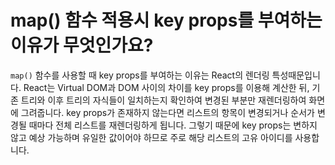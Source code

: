 # map() 함수 적용시 key props를 부여하는 이유가 무엇인가요?

`map()` 함수를 사용할 때 key props를 부여하는 이유는 React의 렌더링 특성때문입니다.
React는 Virtual DOM과 DOM 사이의 차이를 key props를 이용해 계산한 뒤, 기존 트리와 이후 트리의 자식들이 일치하는지 확인하여 변경된 부분만 재렌더링하여 화면에 그려줍니다.
key props가 존재하지 않는다면 리스트의 항목이 변경되거나 순서가 변경될 때마다 전체 리스트를 재렌더링하게 됩니다.
그렇기 때문에 key props는 변하지 않고 예상 가능하며 유일한 값이어야 하므로 주로 해당 리스트의 고유 아이디를 사용합니다.
